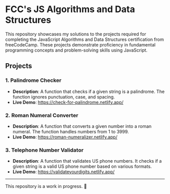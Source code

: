 # FCC's JS Algorithms and Data Structures

This repository showcases my solutions to the projects required for completing the JavaScript Algorithms and Data Structures certification from freeCodeCamp. These projects demonstrate proficiency in fundamental programming concepts and problem-solving skills using JavaScript.

## Projects

### 1. Palindrome Checker
- **Description**: A function that checks if a given string is a palindrome. The function ignores punctuation, case, and spacing.
- **Live Demo**: https://check-for-palindrome.netlify.app/

### 2. Roman Numeral Converter
- **Description**: A function that converts a given number into a roman numeral. The function handles numbers from 1 to 3999.
- **Live Demo**: https://roman-numeralizer.netlify.app/

### 3. Telephone Number Validator
- **Description**: A function that validates US phone numbers. It checks if a given string is a valid US phone number based on various formats.
- **Live Demo**: https://validateyourdigits.netlify.app/

---

This repository is a work in progress. 🚧
